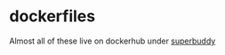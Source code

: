 # dockerfiles

Almost all of these live on dockerhub under [superbuddy](http://hub.docker.com/r/superbuddy)
